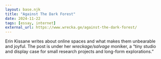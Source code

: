 ```yaml
---
layout: base.njk
title: "Against The Dark Forest"
date: 2024-11-22
tags: [essay, internet]
external_url: https://www.wrecka.ge/against-the-dark-forest/
---
```


Erin Kissane writes about online spaces and what makes them unbearable and joyful. The post is under her _wreckage/salvage_ moniker, a “tiny studio and display case for small research projects and long-form explorations.”
